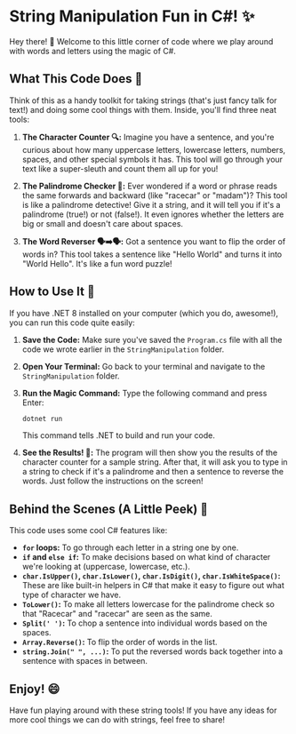 # String Manipulation Fun in C#! ✨

Hey there! 👋 Welcome to this little corner of code where we play around with words and letters using the magic of C#.

## What This Code Does 🧪

Think of this as a handy toolkit for taking strings (that's just fancy talk for text!) and doing some cool things with them. Inside, you'll find three neat tools:

1.  **The Character Counter 🔍:** Imagine you have a sentence, and you're curious about how many uppercase letters, lowercase letters, numbers, spaces, and other special symbols it has. This tool will go through your text like a super-sleuth and count them all up for you!

2.  **The Palindrome Checker 🔄:** Ever wondered if a word or phrase reads the same forwards and backward (like "racecar" or "madam")? This tool is like a palindrome detective! Give it a string, and it will tell you if it's a palindrome (true!) or not (false!). It even ignores whether the letters are big or small and doesn't care about spaces.

3.  **The Word Reverser 🗣️➡️🗣️:** Got a sentence you want to flip the order of words in? This tool takes a sentence like "Hello World" and turns it into "World Hello". It's like a fun word puzzle!

## How to Use It 🚀

If you have .NET 8 installed on your computer (which you do, awesome!), you can run this code quite easily:

1.  **Save the Code:** Make sure you've saved the `Program.cs` file with all the code we wrote earlier in the `StringManipulation` folder.

2.  **Open Your Terminal:** Go back to your terminal and navigate to the `StringManipulation` folder.

3.  **Run the Magic Command:** Type the following command and press Enter:

    ```bash
    dotnet run
    ```

    This command tells .NET to build and run your code.

4.  **See the Results! 🎉:** The program will then show you the results of the character counter for a sample string. After that, it will ask you to type in a string to check if it's a palindrome and then a sentence to reverse the words. Just follow the instructions on the screen!

## Behind the Scenes (A Little Peek) 👀

This code uses some cool C# features like:

* **`for` loops:** To go through each letter in a string one by one.
* **`if` and `else if`:** To make decisions based on what kind of character we're looking at (uppercase, lowercase, etc.).
* **`char.IsUpper()`, `char.IsLower()`, `char.IsDigit()`, `char.IsWhiteSpace()`:** These are like built-in helpers in C# that make it easy to figure out what type of character we have.
* **`ToLower()`:** To make all letters lowercase for the palindrome check so that "Racecar" and "racecar" are seen as the same.
* **`Split(' ')`:** To chop a sentence into individual words based on the spaces.
* **`Array.Reverse()`:** To flip the order of words in the list.
* **`string.Join(" ", ...)`:** To put the reversed words back together into a sentence with spaces in between.

## Enjoy! 😄

Have fun playing around with these string tools! If you have any ideas for more cool things we can do with strings, feel free to share!
